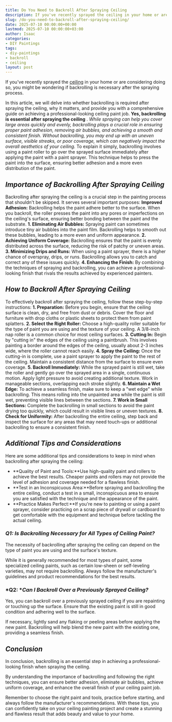 ```yaml
---
title: Do You Need to Backroll After Spraying Ceiling
description: If you've recently sprayed the ceiling in your home or are considering doing so, you might be wondering if backrolling is necessary after the spraying...
slug: /do-you-need-to-backroll-after-spraying-ceiling/
date: 2025-07-10 00:00:00+00:00
lastmod: 2025-07-10 00:00:00+03:00
author: Isaac
categories:
- DIY Paintings
tags:
- diy-paintings
- backroll
- ceiling
layout: post
---
```

If you've recently sprayed the [ceiling](https://pestpolicy.com/how-do-you-paint-a-ceiling-in-a-stairwell/) in your home or are considering doing so, you might be wondering if backrolling is necessary after the spraying process.

In this article, we will delve into whether backrolling is required after spraying the ceiling, why it matters, and provide you with a comprehensive guide on achieving a professional-looking ceiling paint job.
**Yes, backrolling is essential after spraying the ceiling**
.
*While spraying can help you cover large areas quickly and evenly, backrolling plays a crucial role in ensuring proper paint adhesion, removing air bubbles, and achieving a smooth and consistent finish. Without backrolling, you may end up with an uneven surface, visible streaks, or poor coverage, which can negatively impact the overall aesthetics of your ceiling.*
To explain it simply, backrolling involves using a paint roller to go over the sprayed surface immediately after applying the paint with a paint sprayer. This technique helps to press the paint into the surface, ensuring better adhesion and a more even distribution of the paint.
## *Importance of Backrolling After Spraying Ceiling*
Backrolling after spraying the ceiling is a crucial step in the painting process that shouldn't be skipped. It serves several important purposes:
**Improved Adhesion:**
Backrolling helps the paint adhere better to the surface. When you backroll, the roller presses the paint into any pores or imperfections on the ceiling's surface, ensuring better bonding between the paint and the substrate.
**1. Eliminating Air Bubbles:**
Spraying paint can sometimes introduce tiny air bubbles into the paint film. Backrolling helps to smooth out these bubbles, leading to a more even and uniform appearance.
**2. Achieving Uniform Coverage:**
Backrolling ensures that the paint is evenly distributed across the surface, reducing the risk of patchy or uneven areas.
**3. Minimizing Drips and Runs:**
When using a paint sprayer, there is a higher chance of overspray, drips, or runs. Backrolling allows you to catch and correct any of these issues quickly.
**4. Enhancing the Finish:**
By combining the techniques of spraying and backrolling, you can achieve a professional-looking finish that rivals the results achieved by experienced painters.
## *How to Backroll After Spraying Ceiling*
To effectively backroll after spraying the ceiling, follow these step-by-step instructions:
**1. Preparation:**
Before you begin, ensure that the ceiling surface is clean, dry, and free from dust or debris. Cover the floor and furniture with drop cloths or plastic sheets to protect them from paint splatters.
**2. Select the Right Roller:**
Choose a high-quality roller suitable for the type of paint you are using and the texture of your ceiling. A 3/8-inch nap roller is a common choice for most ceiling surfaces.
**3. Cutting In:**
Begin by "cutting in" the edges of the ceiling using a paintbrush. This involves painting a border around the edges of the ceiling, usually about 2-3 inches wide, where the roller cannot reach easily.
**4. Spray the Ceiling:**
Once the cutting-in is complete, use a paint sprayer to apply the paint to the rest of the ceiling. Maintain a consistent distance from the surface to ensure even coverage.
**5. Backroll Immediately:**
While the sprayed paint is still wet, take the roller and gently go over the sprayed area in a single, continuous motion. Apply light pressure to avoid creating additional texture. Work in manageable sections, overlapping each stroke slightly.
**6. Maintain a Wet Edge:**
To achieve a seamless finish, make sure to keep a "wet edge" while backrolling. This means rolling into the unpainted area while the paint is still wet, preventing visible lines between the sections.
**7. Work in Small Sections:**
Complete the backrolling in small sections to avoid the paint drying too quickly, which could result in visible lines or uneven textures.
**8. Check for Uniformity:**
After backrolling the entire ceiling, step back and inspect the surface for any areas that may need touch-ups or additional backrolling to ensure a consistent finish.
## *Additional Tips and Considerations*
Here are some additional tips and considerations to keep in mind when backrolling after spraying the ceiling:
- **Quality of Paint and Tools:**Use high-quality paint and rollers to achieve the best results. Cheaper paints and rollers may not provide the level of adhesion and coverage needed for a flawless finish.
- **Test in an Inconspicuous Area:**Before spraying and backrolling the entire ceiling, conduct a test in a small, inconspicuous area to ensure you are satisfied with the technique and the appearance of the paint.
- **Practice Makes Perfect:**If you're new to painting or using a paint sprayer, consider practicing on a scrap piece of drywall or cardboard to get comfortable with the equipment and technique before tackling the actual ceiling.
### *Q1: Is Backrolling Necessary for All Types of Ceiling Paint?*
The necessity of backrolling after spraying the ceiling can depend on the type of paint you are using and the surface's texture.

While it is generally recommended for most types of paint, some specialized ceiling paints, such as certain low-sheen or self-leveling varieties, may not require backrolling. Always follow the manufacturer's guidelines and product recommendations for the best results.
### *Q2: **Can I Backroll Over a Previously Sprayed Ceiling?*
Yes, you can backroll over a previously sprayed ceiling if you are repainting or touching up the surface. Ensure that the existing paint is still in good condition and adhering well to the surface.

If necessary, lightly sand any flaking or peeling areas before applying the new paint. Backrolling will help blend the new paint with the existing one, providing a seamless finish.
## *Conclusion*
In conclusion, backrolling is an essential step in achieving a professional-looking finish when spraying the ceiling.

By understanding the importance of backrolling and following the right techniques, you can ensure better adhesion, eliminate air bubbles, achieve uniform coverage, and enhance the overall finish of your ceiling paint job.

Remember to choose the right paint and tools, practice before starting, and always follow the manufacturer's recommendations. With these tips, you can confidently take on your ceiling painting project and create a stunning and flawless result that adds beauty and value to your home.